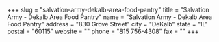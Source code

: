 +++
slug = "salvation-army-dekalb-area-food-pantry"
title = "Salvation Army - Dekalb Area Food Pantry"
name = "Salvation Army - Dekalb Area Food Pantry"
address = "830 Grove Street"
city = "DeKalb"
state = "IL"
postal = "60115"
website = ""
phone = "815 756-4308"
fax = ""
+++
